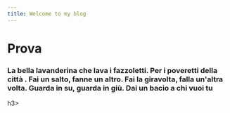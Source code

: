 ```yaml
---
title: Welcome to my blog
---
```

<h1>Prova </h1>

<h3> La bella lavanderina che lava i fazzoletti. Per i poveretti della città . Fai un salto, fanne un altro. Fai la giravolta, falla un'altra volta. Guarda in su, guarda in giù. Dai un bacio a chi vuoi tu </h3>h3> 
